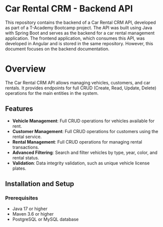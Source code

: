 # Car Rental CRM - Backend API

This repository contains the backend of a Car Rental CRM API, developed as part of a T-Academy Bootcamp project. The API was built using Java with Spring Boot and serves as the backend for a car rental management application. The frontend application, which consumes this API, was developed in Angular and is stored in the same repository. However, this document focuses on the backend documentation.

# Overview

The Car Rental CRM API allows managing vehicles, customers, and car rentals. It provides endpoints for full CRUD (Create, Read, Update, Delete) operations for the main entities in the system.

## Features

- **Vehicle Management**: Full CRUD operations for vehicles available for rent.
- **Customer Management**: Full CRUD operations for customers using the rental service.
- **Rental Management**: Full CRUD operations for managing rental transactions.
- **Advanced Filtering**: Search and filter vehicles by type, year, color, and rental status.
- **Validation**: Data integrity validation, such as unique vehicle license plates.

## Installation and Setup

### Prerequisites

- Java 17 or higher
- Maven 3.6 or higher
- PostgreSQL or MySQL database
